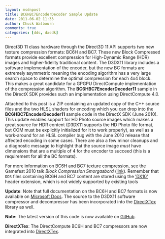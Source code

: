 ```yaml
---
layout: msdnpost
title: BC6HBC7EncoderDecoder Sample Update
date: 2011-06-02 11:33
author: Chuck Walbourn
comments: true
categories: [dds, dxsdk]
---
```

Direct3D 11 class hardware through the Direct3D 11 API supports two new texture compression formats: BC6H and BC7. These new Block Compressed formats provide excellent compression for High-Dynamic Range (HDR) images and higher-fidelity traditional content. The D3DX11 library includes a software implementation of the encoder, but the new BC formats are extremely asymmetric meaning the encoding algorithm has a very large search space to determine the optimal compression for each 4x4 block. This makes a great candidate for a GPGPU DirectCompute implementation of the compression algorithm. The <strong>BC6HBC7EncoderDecoder11</strong> sample in the DirectX SDK provides such an implementation using DirectCompute 4.0.
<!--more-->

Attached to this post is a ZIP containing an updated copy of the C++ source files and the two HLSL shaders for encoding which you can drop into the <strong>BC6HBC7EncoderDecoder11</strong> sample code in the DirectX SDK (June 2010). This update enables support for HD Photo source images which makes a great source for HDR content (D3DX11 supports the HD Photo file format, but COM must be explicitly initialized for it to work properly), as well as a work-around for an HLSL compiler bug with the June 2010 release that affected encoding in some cases. There are also a few minor cleanups and a diagnostic message to highlight that the source image <em>must</em> have dimensions that are a multiple of 4 for the encoder to succeed (this is a requirement for all the BC formats).

For more information on BC6H and BC7 texture compression, see the Gamefest 2010 talk <em>Block Compression Smorgasbord</em> (<a href="https://walbourn.github.io/download/Block-Compression-Smorgasbord.zip">link</a>). Remember that ``DDS`` files containing BC6H and BC7 content are stored using the <a href="https://walbourn.github.io/the-dds-file-format-lives/">'DX10'</a> header extension, which is not widely supported by existing tools

<strong>Update</strong>: Note that full documentation on the BC6H and BC7 formats is now available on <a href="https://docs.microsoft.com/en-us/windows/desktop/direct3d11/texture-block-compression-in-direct3d-11">Microsoft Docs</a>. The source to the D3DX11 software compressor and decompressor has been incorporated into the <a href="http://go.microsoft.com/fwlink/?LinkId=248926">DirectXTex</a> library as well.

<strong>Note:</strong> The latest version of this code is now available on <a href="https://github.com/walbourn/directx-sdk-samples/tree/main/BC6HBC7EncoderCS">GitHub</a>.

<strong>DirectXTex</strong>: The DirectCompute BC6H and BC7 compressors are now integrated into <a href="http://go.microsoft.com/fwlink/?LinkId=248926">DirectXTex</a>.
